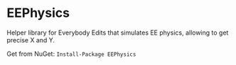 EEPhysics
=========
Helper library for Everybody Edits that simulates EE physics, allowing to get precise X and Y.

Get from NuGet: `Install-Package EEPhysics`

